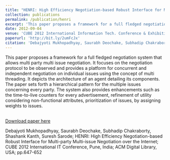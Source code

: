 ```yaml
---
title: "HENRI: High Efficiency Negotiation-based Robust Interface for Multi-party Multi-issue Negotiation over the Internet"
collection: publications
permalink: /publication/henri
excerpt: 'This paper proposes a framework for a full fledged negotiation system that allows multi party multi issue negotiation. It focuses on the negotiation protocol to be observed and provides a platform for concurrent and independent negotiation on individual issues using the concept of multi threading. It depicts the architecture of an agent detailing its components. The paper sets forth a hierarchical pattern for the multiple issues concerning every party. The system also provides enhancements such as the time-to-live counters for every advertisement, refinement of utility considering non-functional attributes, prioritization of issues, by assigning weights to issues.'
date: 2012-09-04
venue: 'CUBE 2012 International Information Tech. Conference & Exhibition, ACM Digital Library'
paperurl: 'http://bit.ly/2umFcJx'
citation: 'Debajyoti Mukhopadhyay, Saurabh Deochake, Subhadip Chakraborty, Shashank Kanth, Suresh Sarode; HENRI: High Efficiency Negotiation-based Robust Interface for Multi-party Multi-issue Negotiation over the Internet;  CUBE 2012 International IT Conference, Pune, India; ACM Digital Library, USA; pp.647-652 '
---
```

This paper proposes a framework for a full fledged negotiation system that allows multi party multi issue negotiation. It focuses on the negotiation protocol to be observed and provides a platform for concurrent and independent negotiation on individual issues using the concept of multi threading. It depicts the architecture of an agent detailing its components. The paper sets forth a hierarchical pattern for the multiple issues concerning every party. The system also provides enhancements such as the time-to-live counters for every advertisement, refinement of utility considering non-functional attributes, prioritization of issues, by assigning weights to issues.

<br/>[Download paper here](http://bit.ly/2umFcJx)

Debajyoti Mukhopadhyay, Saurabh Deochake, Subhadip Chakraborty, Shashank Kanth, Suresh Sarode; HENRI: High Efficiency Negotiation-based Robust Interface for Multi-party Multi-issue Negotiation over the Internet;  CUBE 2012 International IT Conference, Pune, India; ACM Digital Library, USA; pp.647-652 
